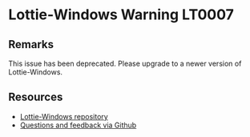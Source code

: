 
[comment]: # (name:GradientStrokeIsNotSupported)
[comment]: # (text:{linearOrRadial} gradient stroke with {combination} is not supported.)

# Lottie-Windows Warning LT0007

<!-- description -->

## Remarks
This issue has been deprecated. Please upgrade to a newer version of Lottie-Windows.

<!-- notes  -->
## Resources

* [Lottie-Windows repository](https://aka.ms/lottie)
* [Questions and feedback via Github](https://github.com/windows-toolkit/Lottie-Windows/issues)
